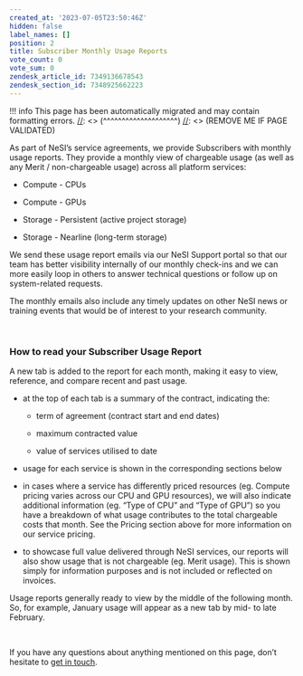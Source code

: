```yaml
---
created_at: '2023-07-05T23:50:46Z'
hidden: false
label_names: []
position: 2
title: Subscriber Monthly Usage Reports
vote_count: 0
vote_sum: 0
zendesk_article_id: 7349136678543
zendesk_section_id: 7348925662223
---
```



[//]: <> (REMOVE ME IF PAGE VALIDATED)
[//]: <> (vvvvvvvvvvvvvvvvvvvv)
!!! info
    This page has been automatically migrated and may contain formatting errors.
[//]: <> (^^^^^^^^^^^^^^^^^^^^)
[//]: <> (REMOVE ME IF PAGE VALIDATED)
<p data-pm-slice="1 1 []">As part of NeSI’s service agreements, we provide Subscribers with monthly usage reports. They provide a monthly view of chargeable usage (as well as any Merit / non-chargeable usage) across all platform services:</p>
<ul class="ak-ul">
<li>
<p>Compute - CPUs</p>
</li>
<li>
<p>Compute - GPUs</p>
</li>
<li>
<p>Storage - Persistent (active project storage)</p>
</li>
<li>
<p>Storage - Nearline (long-term storage)</p>
</li>
</ul>
<p>We send these usage report emails via our NeSI Support portal so that our team has better visibility internally of our monthly check-ins and we can more easily loop in others to answer technical questions or follow up on system-related requests.</p>
<p>The monthly emails also include any timely updates on other NeSI news or training events that would be of interest to your research community.</p>
<p> </p>
<h3>How to read your Subscriber Usage Report</h3>
<p>A new tab is added to the report for each month, making it easy to view, reference, and compare recent and past usage.</p>
<ul class="ak-ul">
<li>
<p>at the top of each tab is a summary of the contract, indicating the:</p>
<ul class="ak-ul">
<li>
<p>term of agreement (contract start and end dates)</p>
</li>
<li>
<p>maximum contracted value</p>
</li>
<li>
<p>value of services utilised to date</p>
</li>
</ul>
</li>
<li>
<p>usage for each service is shown in the corresponding sections below</p>
</li>
<li>
<p>in cases where a service has differently priced resources (eg. Compute pricing varies across our CPU and GPU resources), we will also indicate additional information (eg. “Type of CPU” and “Type of GPU”) so you have a breakdown of what usage contributes to the total chargeable costs that month. See the Pricing section above for more information on our service pricing.</p>
</li>
<li>
<p>to showcase full value delivered through NeSI services, our reports will also show usage that is not chargeable (eg. Merit usage). This is shown simply for information purposes and is not included or reflected on invoices.</p>
</li>
</ul>
<p>Usage reports generally ready to view by the middle of the following month. So, for example, January usage will appear as a new tab by mid- to late February.</p>
<p> </p>
<p>If you have any questions about anything mentioned on this page, don’t hesitate to<span> </span><a href="mailto:info@nesi.org.nz">get in touch</a>.</p>